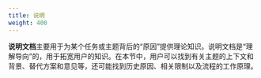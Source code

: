 ```yaml
---
title: 说明
weight: 400
---
```


**说明文档**主要用于为某个任务或主题背后的“原因”提供理论知识。说明文档是“理解导向”的，用于拓宽用户的知识。在本节中，用户可以找到有关主题的上下文和背景、替代方案和意见等，还可能找到历史原因、相关限制以及流程的工作原理。